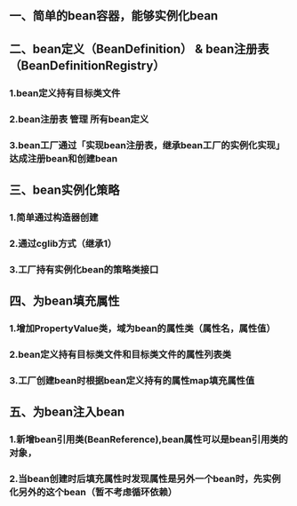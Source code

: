 ## 一、简单的bean容器，能够实例化bean

## 二、bean定义（BeanDefinition） & bean注册表（BeanDefinitionRegistry）
### 1.bean定义持有目标类文件
### 2.bean注册表 管理 所有bean定义
### 3.bean工厂通过「实现bean注册表，继承bean工厂的实例化实现」达成注册bean和创建bean

## 三、bean实例化策略
### 1.简单通过构造器创建
### 2.通过cglib方式（继承1）
### 3.工厂持有实例化bean的策略类接口

## 四、为bean填充属性
### 1.增加PropertyValue类，域为bean的属性类（属性名，属性值）
### 2.bean定义持有目标类文件和目标类文件的属性列表类
### 3.工厂创建bean时根据bean定义持有的属性map填充属性值

## 五、为bean注入bean
### 1.新增bean引用类(BeanReference),bean属性可以是bean引用类的对象，
### 2.当bean创建时后填充属性时发现属性是另外一个bean时，先实例化另外的这个bean（暂不考虑循环依赖）
